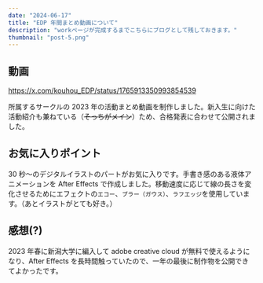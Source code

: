 ```yaml
---
date: "2024-06-17"
title: "EDP 年間まとめ動画について"
description: "workページが完成するまでこちらにブログとして残しておきます。"
thumbnail: "post-5.png"
---
```


## 動画

https://x.com/kouhou_EDP/status/1765913350993854539

所属するサークルの 2023 年の活動まとめ動画を制作しました。新入生に向けた活動紹介も兼ねている（~~そっちがメイン~~）ため、合格発表に合わせて公開されました。

## お気に入りポイント

30 秒～のデジタルイラストのパートがお気に入りです。手書き感のある液体アニメーションを After Effects で作成しました。移動速度に応じて線の長さを変化させるためにエフェクトの`エコー`、`ブラー（ガウス）`、`ラフエッジ`を使用しています。（あとイラストがとても好き。）

## 感想(?)

2023 年春に新潟大学に編入して adobe creative cloud が無料で使えるようになり、After Effects を長時間触っていたので、一年の最後に制作物を公開できてよかったです。
